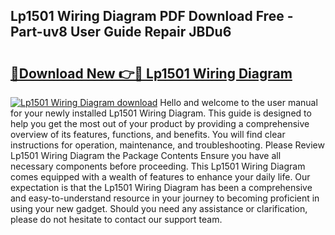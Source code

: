 ## Lp1501 Wiring Diagram PDF Download Free - Part-uv8 User Guide Repair JBDu6

# <h2><a href="http://dfmd4f.blite.top/?on=Lp1501+Wiring+Diagram">🔗Download New 👉🔴 Lp1501 Wiring Diagram</a></h2>

[![Lp1501 Wiring Diagram download](https://i.imgur.com/lujVjoI.png)](http://dfmd4f.blite.top/?on=Lp1501+Wiring+Diagram)
Hello and welcome to the user manual for your newly installed Lp1501 Wiring Diagram. This guide is designed to help you get the most out of your product by providing a comprehensive overview of its features, functions, and benefits. You will find clear instructions for operation, maintenance, and troubleshooting. Please Review Lp1501 Wiring Diagram the Package Contents Ensure you have all necessary components before proceeding. This Lp1501 Wiring Diagram comes equipped with a wealth of features to enhance your daily life. Our expectation is that the Lp1501 Wiring Diagram has been a comprehensive and easy-to-understand resource in your journey to becoming proficient in using your new gadget. Should you need any assistance or clarification, please do not hesitate to contact our support team.
